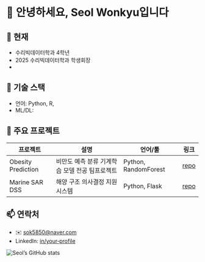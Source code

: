 # 👋 안녕하세요, Seol Wonkyu입니다

## 🔭 현재
- 수리빅데이터학과 4학년
- 2025 수리빅데이터학과 학생회장
-
## 🌱 기술 스택
- 언어: Python, R, 
- ML/DL: 

## 📂 주요 프로젝트
| 프로젝트 | 설명 | 언어/툴 | 링크 |
|---|---|---|---|
| Obesity Prediction | 비만도 예측 분류 기계학습 모델 전공 팀프로젝트| Python, RandomForest | [repo](…) |
| Marine SAR DSS | 해양 구조 의사결정 지원 시스템 | Python, Flask | [repo](…) |

## 📫 연락처
- ✉️ sok5850@naver.com 
- LinkedIn: [in/your‑profile](…)  

![Seol’s GitHub stats](https://github-readme-stats.vercel.app/api?username=wonkyu&show_icons=true)
